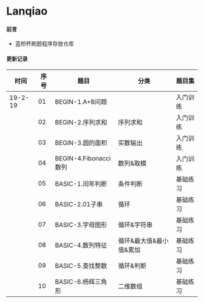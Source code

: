 # Lanqiao

#### 前言
- 蓝桥杯刷题程序存放仓库

#### 更新记录

|时间|序号|题目|分类|题目集|
|------|------|------|------|------|
|19-2-19|01|BEGIN-1.A+B问题||入门训练|
||02|BEGIN-2.序列求和|序列求和|入门训练|
||03|BEGIN-3.圆的面积|实数输出|入门训练|
||04|BEGIN-4.Fibonacci数列|数列&取模|入门训练|
||05|BASIC-1.闰年判断|条件判断|基础练习|
||06|BASIC-2.01子串|循环|基础练习|
||07|BASIC-3.字母图形|循环&字符串|基础练习|
||08|BASIC-4.数列特征|循环&最大值&最小值&累加|基础练习|
||09|BASIC-5.查找整数|循环&判断|基础练习|
||10|BASIC-6.杨辉三角形|二维数组|基础练习|
